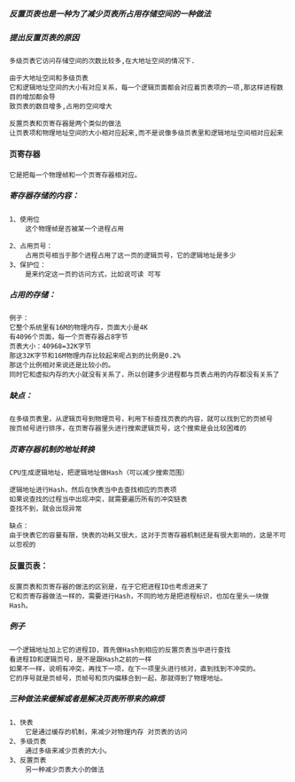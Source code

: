 ##### 反置页表也是一种为了减少页表所占用存储空间的一种做法

##### 提出反置页表的原因
    多级页表它访问存储空间的次数比较多,在大地址空间的情况下.

    由于大地址空间和多级页表
    它和逻辑地址空间的大小有对应关系，每一个逻辑页面都会对应着页表项的一项,那这样进程数目的增加都会导
    致页表的数目增多,占用的空间增大

    反置页表和页寄存器是两个类似的做法
    让页表项和物理地址空间的大小相对应起来,而不是说像多级页表里和逻辑地址空间相对应起来

#### 页寄存器
    它是把每一个物理帧和一个页寄存器相对应。
##### 寄存器存储的内容：
    1、使用位
        这个物理帧是否被某一个进程占用
    
    2、占用页号：
        占用页号相当于那个进程占用了这一页的逻辑页号，它的逻辑地址是多少
    3、保护位：
        是来约定这一页的访问方式，比如说可读 可写

##### 占用的存储：
    例子：
    它整个系统里有16M的物理内存，页面大小是4K
    有4096个页面，每一个页寄存器占8字节
    页表大小：40968=32K字节
    那这32K字节和16M物理内存比较起来呢占到的比例是0.2%
    那这个比例相对来说还是比较小的。
    同时它和虚拟内存的大小就没有关系了，所以创建多少进程都与页表占用的内存都没有关系了
##### 缺点：
	在多级页表里，从逻辑页号到物理页号，利用下标查找页表的内容，就可以找到它的页帧号
	按页帧号进行排序，在页寄存器里头进行搜索逻辑页号，这个搜索是会比较困难的

##### 页寄存器机制的地址转换
    CPU生成逻辑地址，把逻辑地址做Hash（可以减少搜索范围）
    
    逻辑地址进行Hash，然后在快表当中去查找相应的页表项
    如果说查找的过程当中出现冲突，就需要遍历所有的冲突链表
    查找不到，就会出现异常
    
    缺点：
    由于快表它的容量有限，快表的功耗又很大，这对于页寄存器机制还是有很大影响的，这是不可以忽视的

#### 反置页表：
    反置页表和页寄存器的做法的区别是，在于它把进程ID也考虑进来了
    它和页寄存器做法一样的，需要进行Hash，不同的地方是把进程标识，也加在里头一块做Hash。
##### 例子
    一个逻辑地址加上它的进程ID，首先做Hash到相应的反置页表当中进行查找
    看进程ID和逻辑页号，是不是跟Hash之前的一样
    如果不一样，说明有冲突，再找下一项，在下一项里头进行核对，直到找到不冲突的。
    它的序号就是页帧号，页帧号和页内偏移合到一起，那就得到了物理地址。
##### 三种做法来缓解或者是解决页表所带来的麻烦
    1、快表 
        它是通过缓存的机制，来减少对物理内存 对页表的访问
    2、多级页表
        通过多级来减少页表的大小。
    3、反置页表
        另一种减少页表大小的做法

